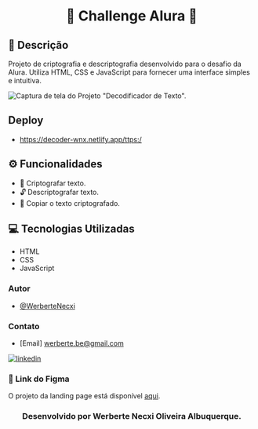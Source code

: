 <h1 align="center">  🌟 Challenge Alura 🌟 </h1>

## 📝 Descrição

Projeto de criptografia e descriptografia desenvolvido para o desafio da Alura. Utiliza HTML, CSS e JavaScript para fornecer uma interface simples e intuitiva.

<img alt='Captura de tela do Projeto "Decodificador de Texto".' src="assets/screenshot.png">

## Deploy 

- <a>https://decoder-wnx.netlify.app/ttps:/ <a/>

## ⚙️ Funcionalidades

- 🔐 Criptografar texto.
- 🔓 Descriptografar texto.
- 🔄 Copiar o texto criptografado.

## 💻 Tecnologias Utilizadas

- HTML
- CSS
- JavaScript

### Autor

- [@WerberteNecxi](https://github.com/WerberteNecxi)

### Contato

- [Email] werberte.be@gmail.com

[![linkedin](https://img.shields.io/badge/linkedin-0A66C2?style=for-the-badge&logo=linkedin&logoColor=white)](https://www.linkedin.com/in/werberte-necxi-4a961a272//)

### 🔗 Link do Figma

O projeto da landing page está disponível <a href="https://www.figma.com/design/tvFEYhVfZTjdJ5P24RGV21/Alura-Challenge---Desafio-1---L%C3%B3gica?node-id=0-1" target="blank">aqui</a>.

<h3 align="center">  Desenvolvido por Werberte Necxi Oliveira Albuquerque. </h3>
